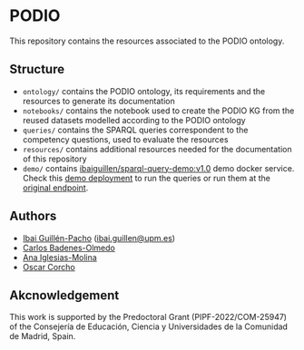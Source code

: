 # PODIO

This repository contains the resources associated to the PODIO ontology.

## Structure
* `ontology/` contains the PODIO ontology, its requirements and the resources to generate its documentation
* `notebooks/` contains the notebook used to create the PODIO KG from the reused datasets modelled according to the PODIO ontology
* `queries/` contains the SPARQL queries correspondent to the competency questions, used to evaluate the resources
* `resources/` contains additional resources needed for the documentation of this repository
* `demo/` contains [ibaiguillen/sparql-query-demo:v1.0](https://hub.docker.com/r/ibaiguillen/sparql-query-demo) demo docker service. Check this [demo deployment](https://podio.linkeddata.es/demo) to run the queries or run them at the [original endpoint](https://w3id.org/podio/sparql). 

## Authors
* [Ibai Guillén-Pacho](https://github.com/Ibaii99) ([ibai.guillen@upm.es](mailto:ibai.guillen@upm.es))
* [Carlos Badenes-Olmedo](https://github.com/cbadenes)
* [Ana Iglesias-Molina](https://github.com/anaigmo)
* [Oscar Corcho](https://github.com/ocorcho)

## Akcnowledgement
This work is supported by the Predoctoral Grant (PIPF-2022/COM-25947) of the Consejería de Educación, Ciencia y Universidades de la Comunidad de Madrid, Spain.
